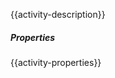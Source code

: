 {{activity-description}}

<div class="programming-sprite decrement"></div>

##### Properties

{{activity-properties}}